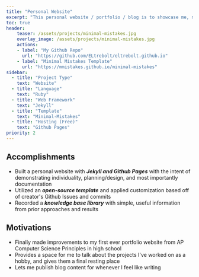 ```yaml
---
title: "Personal Website"
excerpt: "This personal website / portfolio / blog is to showcase me, my work, and my knowledge!"
toc: true
header:
    teaser: /assets/projects/minimal-mistakes.jpg
    overlay_image: /assets/projects/minimal-mistakes.jpg
    actions:
    - label: "My Github Repo"
      url: "https://github.com/ELtrebolt/eltrebolt.github.io"
    - label: "Minimal Mistakes Template"
      url: "https://mmistakes.github.io/minimal-mistakes"
sidebar:
  - title: "Project Type"
    text: "Website"
  - title: "Language"
    text: "Ruby"
  - title: "Web Framework"
    text: "Jekyll"
  - title: "Template"
    text: "Minimal-Mistakes"
  - title: "Hosting (Free)"
    text: "Github Pages"
priority: 2
---
```


## Accomplishments
- Built a personal website with ***Jekyll and Github Pages*** with the intent of demonstrating individuality, planning/design, and most importantly documentation
- Utilized an ***open-source template*** and applied customization based off of creator's Github Issues and commits
- Recorded a ***knowledge base library*** with simple, useful information from prior approaches and results

## Motivations
- Finally made improvements to my first ever portfolio website from AP Computer Science Principles in high school 
- Provides a space for me to talk about the projects I've worked on as a hobby, and gives them a final resting place
- Lets me publish blog content for whenever I feel like writing
